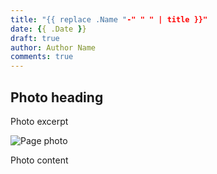 ```yaml
---
title: "{{ replace .Name "-" " " | title }}"
date: {{ .Date }}
draft: true
author: Author Name
comments: true
---
```


## Photo heading

Photo excerpt

![Page photo](https://placehold.it/500/300)

Photo content